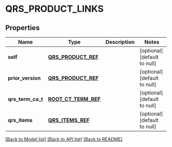 # QRS_PRODUCT_LINKS

## Properties
Name | Type | Description | Notes
------------ | ------------- | ------------- | -------------
**self** | [**QRS_PRODUCT_REF**](QrsProductRef.md) |  | [optional] [default to null]
**prior_version** | [**QRS_PRODUCT_REF**](QrsProductRef.md) |  | [optional] [default to null]
**qrs_term_ca_t** | [**ROOT_CT_TERM_REF**](RootCtTermRef.md) |  | [optional] [default to null]
**qrs_items** | [**QRS_ITEMS_REF**](QrsItemsRef.md) |  | [optional] [default to null]

[[Back to Model list]](../README.md#documentation-for-models) [[Back to API list]](../README.md#documentation-for-api-endpoints) [[Back to README]](../README.md)


